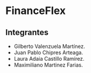 # FinanceFlex
## Integrantes

 - Gilberto Valenzuela Martínez.
 - Juan Pablo Chipres Arteaga.
 - Laura Adaia Castillo Ramírez.
 - Maximiliano Martinez Farias.
